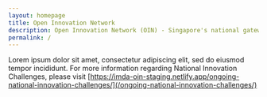 ```yaml
---
layout: homepage
title: Open Innovation Network
description: Open Innovation Network (OIN) - Singapore's national gateway to open innovation challenges, upcoming activities, latest happenings, and resources.
permalink: /
---
```

<!-- Type your notification here - the notification bar will not appear if this is empty. For other changes, refer to _data/homepage.yml to edit the homepage -->

<!-- NIC Update -->
Lorem ipsum dolor sit amet, consectetur adipiscing elit, sed do eiusmod tempor incididunt. For more information regarding National Innovation Challenges, please visit [https://imda-oin-staging.netlify.app/ongoing-national-innovation-challenges/](/ongoing-national-innovation-challenges/)

